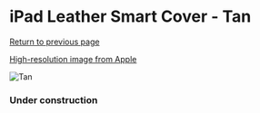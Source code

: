 # iPad Leather Smart Cover - Tan

[Return to previous page](/ipad_2)

[High-resolution image from Apple](https://store.storeimages.cdn-apple.com/8756/as-images.apple.com/is/MD302?wid=4500&hei=4500&fmt=png)

<div style="width: 384px"><img src="/everyphone/MD302.png" alt="Tan"></div>

### Under construction
